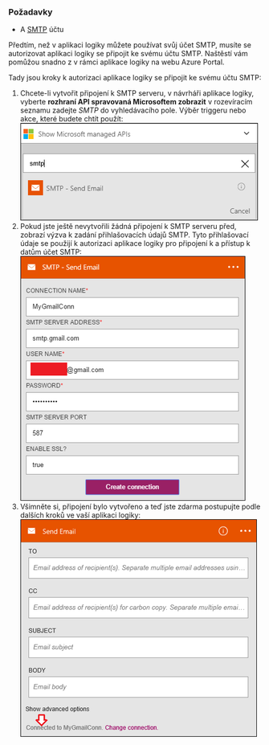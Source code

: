 ### <a name="prerequisites"></a>Požadavky
* A [SMTP](https://wikipedia.org/wiki/Simple_Mail_Transfer_Protocol) účtu  

Předtím, než v aplikaci logiky můžete používat svůj účet SMTP, musíte se autorizovat aplikaci logiky se připojit ke svému účtu SMTP. Naštěstí vám pomůžou snadno z v rámci aplikace logiky na webu Azure Portal.  

Tady jsou kroky k autorizaci aplikace logiky se připojit ke svému účtu SMTP:  

1. Chcete-li vytvořit připojení k SMTP serveru, v návrháři aplikace logiky, vyberte **rozhraní API spravovaná Microsoftem zobrazit** v rozevíracím seznamu zadejte *SMTP* do vyhledávacího pole. Výběr triggeru nebo akce, které budete chtít použít:  
   ![](./media/connectors-create-api-smtp/smtp-1.png)  
2. Pokud jste ještě nevytvořili žádná připojení k SMTP serveru před, zobrazí výzva k zadání přihlašovacích údajů SMTP. Tyto přihlašovací údaje se použijí k autorizaci aplikace logiky pro připojení k a přístup k datům účet SMTP:  
   ![](./media/connectors-create-api-smtp/smtp-2.png)  
3. Všimněte si, připojení bylo vytvořeno a teď jste zdarma postupujte podle dalších kroků ve vaší aplikaci logiky:  
   ![](./media/connectors-create-api-smtp/smtp-3.png)  

